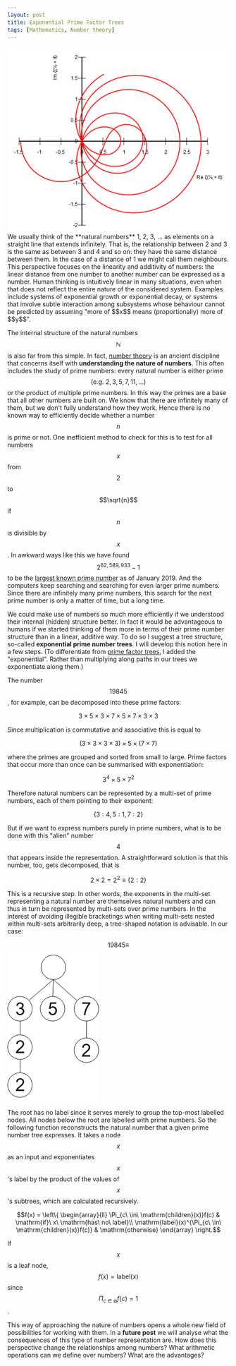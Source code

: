```yaml
---
layout: post
title: Exponential Prime Factor Trees
tags: [Mathematics, Number theory]
---
```


<script src="https://cdn.mathjax.org/mathjax/latest/MathJax.js?config=TeX-AMS-MML_HTMLorMML" type="text/javascript"></script>

<img class="floatleft" src="/images/zeta_polar.png" />
We usually think of the **natural numbers** 1, 2, 3, ... as elements on a straight line that extends infinitely. That is, the relationship between 2 and 3 is the same as between 3 and 4 and so on: they have the same distance between them. In the case of a distance of 1 we might call them neighbours. This perspective focuses on the linearity and additivity of numbers: the linear distance from one number to another number can be expressed as a number. Human thinking is intuitively linear in many situations, even when that does not reflect the entire nature of the considered system. Examples include systems of exponential growth or exponential decay, or systems that involve subtle interaction among subsystems whose behaviour cannot be predicted by assuming "more of $$x$$ means (proportionally) more of $$y$$".

The internal structure of the natural numbers $$\mathbb{N}$$ is also far from this simple. In fact, [number theory](https://en.wikipedia.org/wiki/Number_theory) is an ancient discipline that concerns itself with **understanding the nature of numbers**. This often includes the study of prime numbers: every natural number is either prime $$(\mathrm{e.g.}\ 2, 3, 5, 7, 11, ...)$$ or the product of multiple prime numbers. In this way the primes are a base that all other numbers are built on. We know that there are infinitely many of them, but we don't fully understand how they work. Hence there is no known way to efficiently decide whether a number $$n$$ is prime or not. One inefficient method to check for this is to test for all numbers $$x$$ from $$2$$ to $$\sqrt{n}$$ if $$n$$ is divisible by $$x$$. In awkward ways like this we have found $$2^{82,589,933} - 1$$ to be the [largest known prime number](https://en.wikipedia.org/wiki/Largest_known_prime_number) as of January 2019. And the computers keep searching and searching for even larger prime numbers. Since there are infinitely many prime numbers, this search for the next prime number is only a matter of time, but a long time.

We could make use of numbers so much more efficiently if we understood their internal (hidden) structure better. In fact it would be advantageous to humans if we started thinking of them more in terms of their prime number structure than in a linear, additive way. To do so I suggest a tree structure, so-called **exponential prime number trees**. I will develop this notion here in a few steps. (To differentiate from [prime factor trees](https://socratic.org/questions/how-do-you-make-a-factor-tree-for-210), I added the "exponential". Rather than multiplying along paths in our trees we exponentiate along them.)

The number $$19845$$, for example, can be decomposed into these prime factors:

$$3\times 5\times 3\times 7\times 5\times 7\times 3\times 3$$

Since multiplication is commutative and associative this is equal to

$$(3\times 3\times 3\times 3)\times 5\times (7\times 7)$$

where the primes are grouped and sorted from small to large. Prime factors that occur more than once can be summarised with exponentiation:

$$3^4\times 5\times 7^2$$

Therefore natural numbers can be represented by a multi-set of prime numbers, each of them pointing to their exponent:

$$\{3:4, 5:1, 7:2\}$$

But if we want to express numbers purely in prime numbers, what is to be done with this "alien" number $$4$$ that appears inside the representation. A straightforward solution is that this number, too, gets decomposed, that is

$$2\times 2=2^2\equiv\{2:2\}$$

This is a recursive step. In other words, the exponents in the multi-set representing a natural number are themselves natural numbers and can thus in turn be represented by multi-sets over prime numbers. In the interest of avoiding illegible bracketings when writing multi-sets nested within multi-sets arbitrarily deep, a tree-shaped notation is advisable. In our case:

$$19845 \equiv$$

<img src="/images/primes_tree.png" style="margin-left: auto; margin-right: auto"/>

The root has no label since it serves merely to group the top-most labelled nodes. All nodes below the root are labelled with prime numbers. So the following function reconstructs the natural number that a given prime number tree expresses. It takes a node $$x$$ as an input and exponentiates $$x$$'s label by the product of the values of $$x$$'s subtrees, which are calculated recursively.

$$f(x) = \left\{
	\begin{array}{ll}
		\Pi_{c\ \in\ \mathrm{children}(x)}f(c) & \mathrm{if}\ x\ \mathrm{has\ no\ label}\\
		\mathrm{label}(x)^{\Pi_{c\ \in\ \mathrm{children}(x)}f(c)} & \mathrm{otherwise}
	\end{array}
\right.$$

If $$x$$ is a leaf node, $$f(x)=\mathrm{label}(x)$$ since $$\Pi_{c\ \in\ \mathrm{\emptyset}}f(c) = 1$$.

This way of approaching the nature of numbers opens a whole new field of possibilities for working with them. In a **future post** we will analyse what the consequences of this type of number representation are. How does this perspective change the relationships among numbers? What arithmetic operations can we define over numbers? What are the advantages?